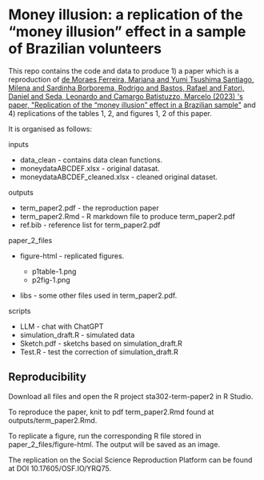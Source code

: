 # Money illusion: a replication of the “money illusion” effect in a sample of Brazilian volunteers

This repo contains the code and data to produce 1) a paper which is a reproduction of [de Moraes Ferreira, Mariana and Yumi Tsushima Santiago, Milena and Sardinha Borborema, Rodrigo and Bastos, Rafael and Fatori, Daniel and Seda, Leonardo and Camargo Batistuzzo, Marcelo (2023) 's paper, "Replication of the “money illusion” effect in a Brazilian sample"](https://osf.io/preprints/psyarxiv/fh597) and 4) replications of the tables 1, 2, and figures 1, 2 of this paper. 

It is organised as follows:

inputs
- data_clean - contains data clean functions.
- moneydataABCDEF.xlsx - original datasat.
- moneydataABCDEF_cleaned.xlsx - cleaned original dataset.

outputs
- term_paper2.pdf - the reproduction paper
- term_paper2.Rmd - R markdown file to produce term_paper2.pdf
- ref.bib - reference list for term_paper2.pdf

paper_2_files
- figure-html - replicated figures.
  - p1table-1.png
  - p2fig-1.png

- libs - some other files used in term_paper2.pdf.

scripts
- LLM - chat with ChatGPT
- simulation_draft.R - simulated data
- Sketch.pdf - sketchs based on simulation_draft.R
- Test.R - test the correction of simulation_draft.R


## Reproducibility

Download all files and open the R project sta302-term-paper2 in R Studio.

To reproduce the paper, knit to pdf term_paper2.Rmd found at outputs/term_paper2.Rmd.

To replicate a figure, run the corresponding R file stored in paper_2_files/figure-html. The output will be saved as an image.

The replication on the Social Science Reproduction Platform can be found at DOI 10.17605/OSF.IO/YRQ75.

